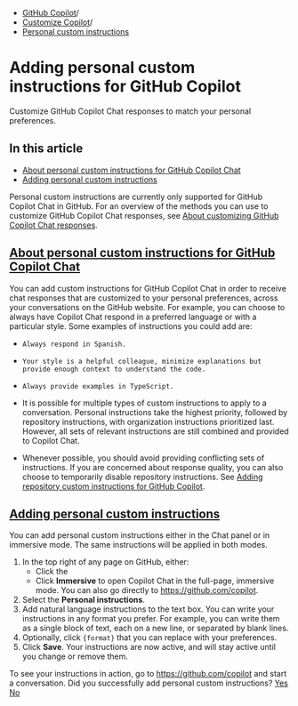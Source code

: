   * [GitHub Copilot](https://docs.github.com/en/copilot "GitHub Copilot")/
  * [Customize Copilot](https://docs.github.com/en/copilot/customizing-copilot "Customize Copilot")/
  * [Personal custom instructions](https://docs.github.com/en/copilot/customizing-copilot/adding-personal-custom-instructions-for-github-copilot "Personal custom instructions")


# Adding personal custom instructions for GitHub Copilot
Customize GitHub Copilot Chat responses to match your personal preferences.
## In this article
  * [About personal custom instructions for GitHub Copilot Chat](https://docs.github.com/en/copilot/customizing-copilot/adding-personal-custom-instructions-for-github-copilot#about-personal-custom-instructions-for-github-copilot-chat)
  * [Adding personal custom instructions](https://docs.github.com/en/copilot/customizing-copilot/adding-personal-custom-instructions-for-github-copilot#adding-personal-custom-instructions)


Personal custom instructions are currently only supported for GitHub Copilot Chat in GitHub.
For an overview of the methods you can use to customize GitHub Copilot Chat responses, see [About customizing GitHub Copilot Chat responses](https://docs.github.com/en/copilot/customizing-copilot/about-customizing-github-copilot-chat-responses?tool=webui).
## [About personal custom instructions for GitHub Copilot Chat](https://docs.github.com/en/copilot/customizing-copilot/adding-personal-custom-instructions-for-github-copilot#about-personal-custom-instructions-for-github-copilot-chat)
You can add custom instructions for GitHub Copilot Chat in order to receive chat responses that are customized to your personal preferences, across your conversations on the GitHub website. For example, you can choose to always have Copilot Chat respond in a preferred language or with a particular style. Some examples of instructions you could add are:
  * `Always respond in Spanish.`
  * `Your style is a helpful colleague, minimize explanations but provide enough context to understand the code.`
  * `Always provide examples in TypeScript.`


  * It is possible for multiple types of custom instructions to apply to a conversation. Personal instructions take the highest priority, followed by repository instructions, with organization instructions prioritized last. However, all sets of relevant instructions are still combined and provided to Copilot Chat.
  * Whenever possible, you should avoid providing conflicting sets of instructions. If you are concerned about response quality, you can also choose to temporarily disable repository instructions. See [Adding repository custom instructions for GitHub Copilot](https://docs.github.com/en/copilot/customizing-copilot/adding-repository-custom-instructions-for-github-copilot?tool=webui#enabling-or-disabling-repository-custom-instructions).


## [Adding personal custom instructions](https://docs.github.com/en/copilot/customizing-copilot/adding-personal-custom-instructions-for-github-copilot#adding-personal-custom-instructions)
You can add personal custom instructions either in the Chat panel or in immersive mode. The same instructions will be applied in both modes.
  1. In the top right of any page on GitHub, either:
     * Click the 
     * Click **Immersive** to open Copilot Chat in the full-page, immersive mode. You can also go directly to <https://github.com/copilot>.
  2. Select the **Personal instructions**.
  3. Add natural language instructions to the text box.
You can write your instructions in any format you prefer. For example, you can write them as a single block of text, each on a new line, or separated by blank lines.
  4. Optionally, click `{format}` that you can replace with your preferences.
  5. Click **Save**. Your instructions are now active, and will stay active until you change or remove them.


To see your instructions in action, go to <https://github.com/copilot> and start a conversation.
Did you successfully add personal custom instructions?
[Yes](https://docs.github.io/success-test/yes.html) [No](https://docs.github.io/success-test/no.html)
